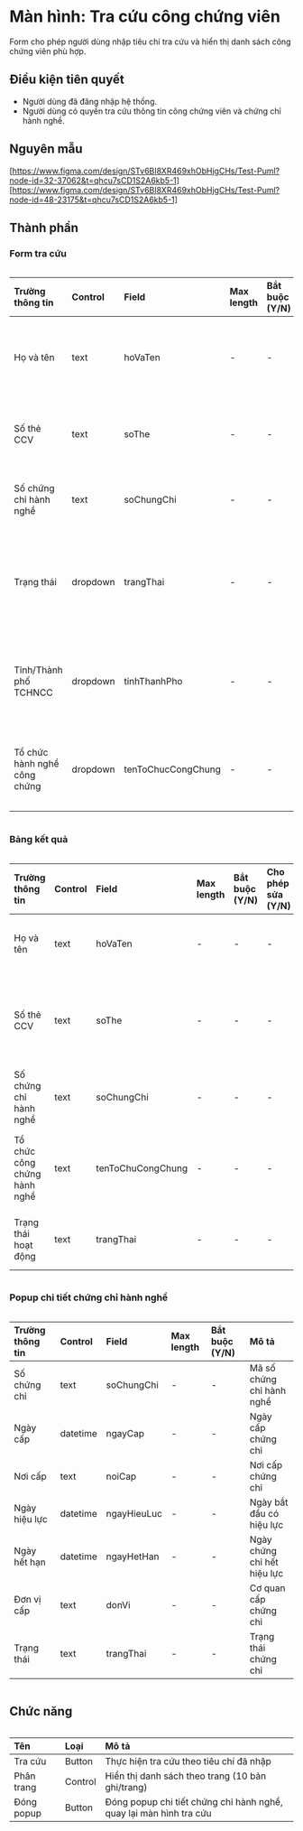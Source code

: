 # Màn hình: Tra cứu công chứng viên
Form cho phép người dùng nhập tiêu chí tra cứu và hiển thị danh sách công chứng viên phù hợp.

## Điều kiện tiên quyết
- Người dùng đã đăng nhập hệ thống.
- Người dùng có quyền tra cứu thông tin công chứng viên và chứng chỉ hành nghề.

## Nguyên mẫu
[https://www.figma.com/design/STv6BI8XR469xhObHjgCHs/Test-Puml?node-id=32-37062&t=qhcu7sCD1S2A6kb5-1]
[https://www.figma.com/design/STv6BI8XR469xhObHjgCHs/Test-Puml?node-id=48-23175&t=qhcu7sCD1S2A6kb5-1]

## Thành phần

### Form tra cứu

<div style="overflow-x:auto">

| Trường thông tin             | Control  | Field              | Max length | Bắt buộc (Y/N) | Mô tả                                                       |
|:-----------------------------|:---------|:-------------------|:-----------|:---------------|:------------------------------------------------------------|
| Họ và tên                    | text     | hoVaTen            | -          | -              | Tra cứu gần đúng theo họ và tên công chứng viên             |
| Số thẻ CCV                   | text     | soThe              | -          | -              | Tra cứu chính xác số thẻ công chứng viên                    |
| Số chứng chỉ hành nghề       | text     | soChungChi         | -          | -              | Tra cứu chính xác số chứng chỉ hành nghề                    |
| Trạng thái                   | dropdown | trangThai          | -          | -              | Lọc theo trạng thái hành nghề (Đang hành nghề, Tạm dừng, …) |
| Tỉnh/Thành phố TCHNCC        | dropdown | tinhThanhPho       | -          | -              | Lọc theo tỉnh/thành phố của tổ chức hành nghề công chứng    |
| Tổ chức hành nghề công chứng | dropdown | tenToChucCongChung | -          | -              | Lọc theo tên tổ chức hành nghề công chứng                   |

</div>

### Bảng kết quả

<div style="overflow-x:auto">

| Trường thông tin             | Control | Field             | Max length | Bắt buộc (Y/N) | Cho phép sửa (Y/N) | Mô tả                                 |
|:-----------------------------|:--------|:------------------|:-----------|:---------------|:-------------------|:--------------------------------------|
| Họ và tên                    | text    | hoVaTen           | -          | -              | -                  | Họ và tên công chứng viên             |
| Số thẻ CCV                   | text    | soThe             | -          | -              | -                  | Số hiệu thẻ hành nghề công chứng viên |
| Số chứng chỉ hành nghề       | text    | soChungChi        | -          | -              | -                  | Số chứng chỉ hành nghề                |
| Tổ chức công chứng hành nghề | text    | tenToChuCongChung | -          | -              | -                  | Tổ chức công chứng đang hành nghề     |
| Trạng thái hoạt động         | text    | trangThai         | -          | -              | -                  | Trạng thái công chứng viên            |

</div>

### Popup chi tiết chứng chỉ hành nghề

<div style="overflow-x:auto">

| Trường thông tin | Control  | Field       | Max length | Bắt buộc (Y/N) | Mô tả                       |
|:-----------------|:---------|:------------|:-----------|:---------------|:----------------------------|
| Số chứng chỉ     | text     | soChungChi  | -          | -              | Mã số chứng chỉ hành nghề   |
| Ngày cấp         | datetime | ngayCap     | -          | -              | Ngày cấp chứng chỉ          |
| Nơi cấp          | text     | noiCap      | -          | -              | Nơi cấp chứng chỉ           |
| Ngày hiệu lực    | datetime | ngayHieuLuc | -          | -              | Ngày bắt đầu có hiệu lực    |
| Ngày hết hạn     | datetime | ngayHetHan  | -          | -              | Ngày chứng chỉ hết hiệu lực |
| Đơn vị cấp       | text     | donVi       | -          | -              | Cơ quan cấp chứng chỉ       |
| Trạng thái       | text     | trangThai   | -          | -              | Trạng thái chứng chỉ        |

</div>

## Chức năng

<div style="overflow-x:auto">

| Tên          | Loại    | Mô tả                                                                 |
| :----------- | :------ | :-------------------------------------------------------------------- |
| Tra cứu      | Button  | Thực hiện tra cứu theo tiêu chí đã nhập                               |
| Phân trang   | Control | Hiển thị danh sách theo trang (10 bản ghi/trang)                      |
| Đóng popup   | Button  | Đóng popup chi tiết chứng chỉ hành nghề, quay lại màn hình tra cứu     |

</div>
